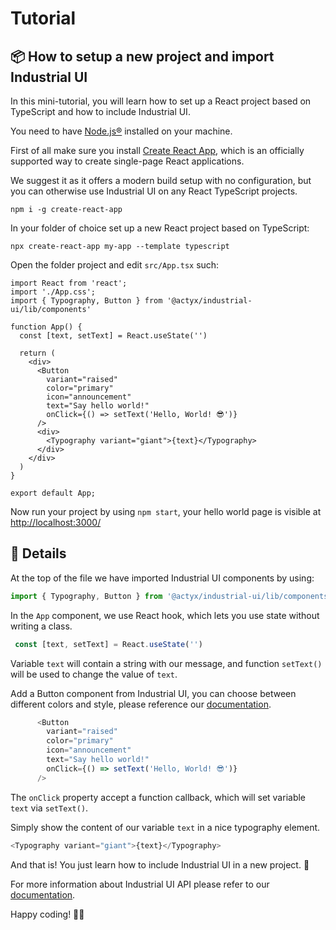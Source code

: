 # Tutorial

## 📦 How to setup a new project and import Industrial UI

In this mini-tutorial, you will learn how to set up a React project based on TypeScript and how to include Industrial UI.

You need to have [Node.js®](https://nodejs.org/en/download/) installed on your machine.

First of all make sure you install [Create React App](https://github.com/facebook/create-react-app#readme), which is an officially supported way to create single-page React applications.

We suggest it as it offers a modern build setup with no configuration, but you can otherwise use Industrial UI on any React TypeScript projects.

```shell
npm i -g create-react-app
```

In your folder of choice set up a new React project based on TypeScript:

```shell
npx create-react-app my-app --template typescript
```

Open the folder project and edit `src/App.tsx` such:

```typecript
import React from 'react';
import './App.css';
import { Typography, Button } from '@actyx/industrial-ui/lib/components'

function App() {
  const [text, setText] = React.useState('')

  return (
    <div>
      <Button
        variant="raised"
        color="primary"
        icon="announcement"
        text="Say hello world!"
        onClick={() => setText('Hello, World! 😎')}
      />
      <div>
        <Typography variant="giant">{text}</Typography>
      </div>
    </div>
  )
}

export default App;
```

Now run your project by using `npm start`, your hello world page is visible at [http://localhost:3000/](http://localhost:3000/)

## 📖 Details

At the top of the file we have imported Industrial UI components by using:

```typescript
import { Typography, Button } from '@actyx/industrial-ui/lib/components'
```

In the `App` component, we use React hook, which lets you use state without writing a class.

```typescript
 const [text, setText] = React.useState('')
```

Variable `text` will contain a string with our message, and function `setText()` will be used to change the value of `text`.

Add a Button component from Industrial UI, you can choose between different colors and style, please reference our [documentation](https://actyx.github.io/industrial-ui/index.html?path=/docs/components-button--flat-transparent-text).

```typescript
      <Button
        variant="raised"
        color="primary"
        icon="announcement"
        text="Say hello world!"
        onClick={() => setText('Hello, World! 😎')}
      />
```

The `onClick` property accept a function callback, which will set variable `text` via `setText()`.

Simply show the content of our variable `text` in a nice typography element.

```typescript
<Typography variant="giant">{text}</Typography>
```

And that is! You just learn how to include Industrial UI in a new project. 👏

For more information about Industrial UI API please refer to our [documentation](https://actyx.github.io/industrial-ui/index.htm).

Happy coding! 👨‍💻
